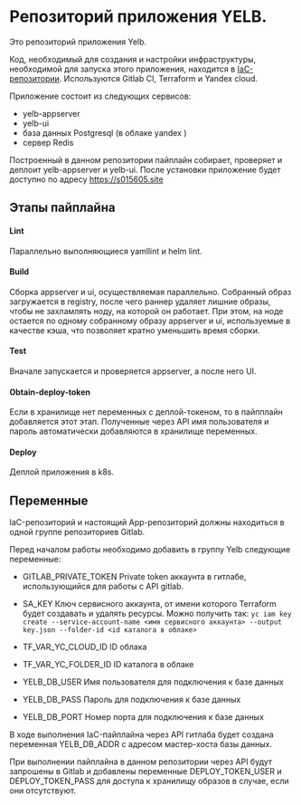 # Репозиторий приложения YELB.

Это репозиторий  приложения Yelb.

Код, необходимый для создания и настройки инфраструктуры, необходимой для запуска этого приложения, находится в [IaC-репозитории](https://github.com/Osmos-GT/slurm-graduation-iac). Используются Gitlab CI, Terraform и Yandex cloud.

Приложение состоит из следующих сервисов:

* yelb-appserver
* yelb-ui
* база данных Postgresql (в облаке yandex )
* сервер Redis

Построенный в данном репозитории пайплайн собирает, проверяет и деплоит yelb-appserver и yelb-ui. 
После установки приложение будет доступно по адресу https://s015605.site

## Этапы пайплайна

#### Lint
Параллельно выполняющиеся yamllint и helm lint.

#### Build
Сборка appserver и ui, осуществляемая параллельно.
Собранный образ загружается в registry, после чего раннер удаляет лишние образы, чтобы не захламлять ноду, на которой он работает. При этом, на ноде остается по одному собранному образу appserver и ui, используемые в качестве кэша, что позволяет кратно уменьшить время сборки.

#### Test
Вначале запускается и проверяется appserver, а после него UI.

#### Obtain-deploy-token
Если в хранилище нет переменных с деплой-токеном, то в пайпплайн добавляется этот этап.
Полученные через API имя пользователя и пароль автоматически добавляются в хранилище переменных.

#### Deploy
Деплой приложения в k8s.

## Переменные

IaC-репозиторий и настоящий App-репозиторий должны находиться в одной группе репозиториев Gitlab.

Перед началом работы необходимо добавить в группу Yelb следующие переменные:

- GITLAB_PRIVATE_TOKEN
Private token аккаунта в гитлабе, использующийся для работы с API gitlab. 

- SA_KEY
Ключ сервисного аккаунта, от имени которого Terraform будет создавать и удалять ресурсы.
Можно получить так:
```yc iam key create --service-account-name <имя сервисного аккаунта> --output key.json --folder-id <id каталога в облаке>```

- TF_VAR_YC_CLOUD_ID
ID облака

- TF_VAR_YC_FOLDER_ID
ID каталога в облаке

- YELB_DB_USER
Имя пользователя для подключения к базе данных

- YELB_DB_PASS
Пароль для подключения к базе данных

- YELB_DB_PORT
Номер порта для подключения к базе данных

В ходе выполнения IaC-пайплайна через API гитлаба будет создана переменная YELB_DB_ADDR с адресом мастер-хоста базы данных.

При выполнении пайплайна в данном репозитории через API будут запрошены в Gitlab и добавлены переменные DEPLOY_TOKEN_USER и DEPLOY_TOKEN_PASS для доступа к хранилищу образов в случае, если они отсутствуют.